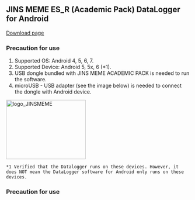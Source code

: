## JINS MEME ES_R (Academic Pack) DataLogger for Android
[Download page](https://github.com/jins-meme/ap-datalogger-for-android/releases)

### Precaution for use<br>
1. Supported OS: Android 4, 5, 6, 7.
2. Supported Device: Android 5, 5x, 6 (*1).
3. USB dongle bundled with JINS MEME ACADEMIC PACK is needed to run the software.
4. microUSB - USB adapter (see the image below) is needed to connect the dongle with Android device.

<img src="https://cloud.githubusercontent.com/assets/18042520/15853858/d3dbdc64-2ce1-11e6-8841-0c06a6790977.png" alt="logo_JINSMEME" width="218" height="162">

`*1 Verified that the Datalogger runs on these devices. However, it does NOT mean the DataLogger software for Android only runs on these devices. `

### Precaution for use<br>
